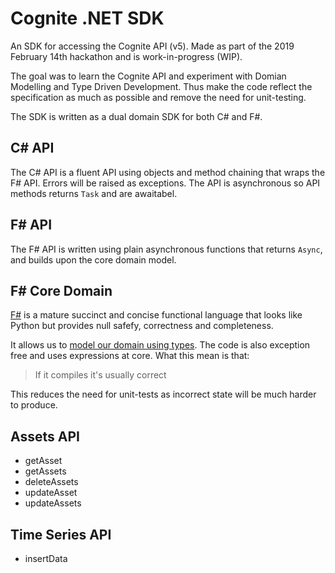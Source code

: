 # Cognite .NET SDK

An SDK for accessing the Cognite API (v5). Made as part of the 2019 February 14th hackathon and is work-in-progress (WIP).

The goal was to learn the Cognite API and experiment with Domian Modelling and Type Driven Development. Thus make the code reflect the specification as much as possible and remove the need for unit-testing.

The SDK is written as a dual domain SDK for both C# and F#.

## C# API

The C# API is a fluent API using objects and method chaining that wraps the F# API. Errors will be
raised as exceptions. The API is asynchronous so API methods returns `Task` and are awaitabel.

## F# API

The F# API is written using plain asynchronous functions that returns `Async`, and builds upon the core domain model.

## F# Core Domain

[F#](https://fsharp.org/) is a mature succinct and concise functional language that looks like Python but provides null safefy, correctness and completeness.

It allows us to [model our domain using types](https://fsharpforfunandprofit.com/ddd/). The code is also exception free and uses expressions at core. What this mean is that:

> If it compiles it's usually correct

This reduces the need for unit-tests as incorrect state will be much harder to produce.

## Assets API

- getAsset
- getAssets
- deleteAssets
- updateAsset
- updateAssets

## Time Series API

- insertData